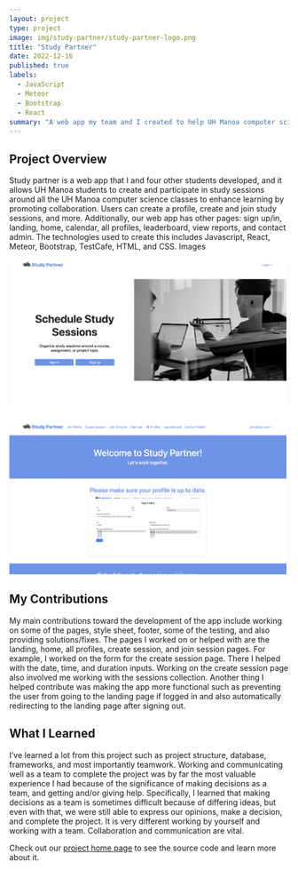 ```yaml
---
layout: project
type: project
image: img/study-partner/study-partner-logo.png
title: "Study Partner"
date: 2022-12-16
published: true
labels:
  - JavaScript
  - Meteor
  - Bootstrap
  - React
summary: "A web app my team and I created to help UH Manoa computer science students organize study sessions."
---
```


## Project Overview

Study partner is a web app that I and four other students developed, and it allows UH Manoa students to create and participate in study sessions around all the UH Manoa computer science classes to enhance learning by promoting collaboration. Users can create a profile, create and join study sessions, and more. Additionally, our web app has other pages: sign up/in, landing, home, calendar, all profiles, leaderboard, view reports, and contact admin. The technologies used to create this includes Javascript, React, Meteor, Bootstrap, TestCafe, HTML, and CSS.
Images

<img width="500px" 
     class="rounded pe-4" 
     src="../img/study-partner/landing-page.png" >
     
<img width="500px" 
     class="rounded pe-4" 
     src="../img/study-partner/home-page.png" >

## My Contributions

My main contributions toward the development of the app include working on some of the pages, style sheet, footer, some of the testing, and also providing solutions/fixes. The pages I worked on or helped with are the landing, home, all profiles, create session, and join session pages. For example, I worked on the form for the create session page. There I helped with the date, time, and duration inputs. Working on the create session page also involved me working with the sessions collection. Another thing I helped contribute was making the app more functional such as preventing the user from going to the landing page if logged in and also automatically redirecting to the landing page after signing out.

## What I Learned

I’ve learned a lot from this project such as project structure, database, frameworks, and most importantly teamwork. Working and communicating well as a team to complete the project was by far the most valuable experience I had because of the significance of making decisions as a team, and getting and/or giving help. Specifically, I learned that making decisions as a team is sometimes difficult because of differing ideas, but even with that, we were still able to express our opinions, make a decision, and complete the project. It is very different working by yourself and working with a team. Collaboration and communication are vital.

Check out our [project home page](https://study-partner.github.io/) to see the source code and learn more about it.
